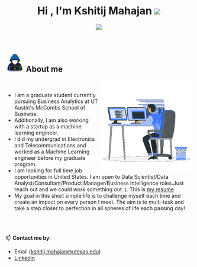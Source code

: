 
<h1 align="center"><b>Hi , I'm Kshitij Mahajan </b><img src="https://media.giphy.com/media/hvRJCLFzcasrR4ia7z/giphy.gif" width="35"></h1>

<p align="center">
  <a href="https://github.com/DenverCoder1/readme-typing-svg"><img src="https://readme-typing-svg.herokuapp.com?font=Time+New+Roman&color=cyan&size=25&center=true&vCenter=true&width=600&height=100&lines=Data+Science+Professional..&hearts;++;Machine+Learning+Engineer,;Computer+Science,;Business+Analytics,;Active+Learner/+Problem+Solver,;Love+to+learn+new+stuffs..<3"></a>
</p>
 
<br>



	
## <picture><img src = "https://github.com/0xAbdulKhalid/0xAbdulKhalid/raw/main/assets/mdImages/about_me.gif" width = 50px></picture> **About me**

<picture> <img align="right" src="https://github.com/0xAbdulKhalid/0xAbdulKhalid/raw/main/assets/mdImages/Right_Side.gif" width = 250px></picture>

<br>

- I am a graduate student currently pursuing Business Analytics at UT Austin's McCombs School of Business.
- Additionally, I am also working with a startup as a machine learning engineer.
- I did my undergrad in Electronics and Telecommunications and worked as a Machine Learning engineer before my graduate program.
- I am looking for full time job opportunities in  United States. I am open to Data Scientist/Data Analyst/Consultant/Product Manager/Business Intelligence roles.Just reach out and we could work something out :). This is [my resume]([https://drive.google.com/file/d/1W82c20nuFXfqG2CKbIgYAJSqklsBTskH/view?usp=share_link](https://drive.google.com/file/d/1CTqFTOaJDpdh98tIaDaZzZiR-1Vzp1ag/view?usp=sharing))
- My goal in this short simple life is to challenge myself each time and create an impact on every person I meet. The aim is to multi-task and take a step closer to perfection in all spheres of life each passing day! 

<br><br>

📫 **Contact me by**:
- Email (kshitij.mahajan@utexas.edu)
- [Linkedin](https://www.linkedin.com/in/kshitij-mahajan-)
